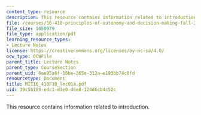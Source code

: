 ```yaml
---
content_type: resource
description: This resource contains information related to introduction.
file: /courses/16-410-principles-of-autonomy-and-decision-making-fall-2010/39c5b189edc1d3e0d6e8124d6cb4c52c_MIT16_410F10_lec01a.pdf
file_size: 1050979
file_type: application/pdf
learning_resource_types:
- Lecture Notes
license: https://creativecommons.org/licenses/by-nc-sa/4.0/
ocw_type: OCWFile
parent_title: Lecture Notes
parent_type: CourseSection
parent_uid: 6ae95a6f-16be-365e-312a-e193bb74c8fd
resourcetype: Document
title: MIT16_410F10_lec01a.pdf
uid: 39c5b189-edc1-d3e0-d6e8-124d6cb4c52c
---
```

This resource contains information related to introduction.